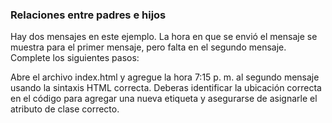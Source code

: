 ### Relaciones entre padres e hijos

Hay dos mensajes en este ejemplo. La hora en que se envió el mensaje se muestra para el primer mensaje, pero falta en el segundo mensaje. Complete los siguientes pasos:

Abre el archivo index.html y agregue la hora 7:15 p. m. al segundo mensaje usando la sintaxis HTML correcta. Deberas identificar la ubicación correcta en el código para agregar una nueva etiqueta y asegurarse de asignarle el atributo de clase correcto.